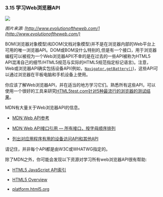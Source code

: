 <!-- 3.15 - Learn Web/Browser APIs -->
### 3.15 学习Web浏览器API

![](https://frontendmasters.com/books/front-end-handbook/2019/assets/images/web-api.png)

*图片来源: [http://www.evolutionoftheweb.com/](http://www.evolutionoftheweb.com/)*

<!-- The BOM (Browser Object Model) and the DOM (Document Object Model) are not the only browser APIs that are made available on the web platform inside of browsers. Everything that is not specifically the DOM or BOM, but an interface for programming the browser could be considered a web or browser API (tragically in the past some of these APIs have been called HTML5 APIs which confuses their own specifics/standardize with the actual HTML5 specification specifying the HTML5 markup language). Note that web or browser APIs do include device APIs (e.g., [`Navigator.getBattery()`](https://developer.mozilla.org/en-US/docs/Web/API/Navigator/getBattery)) that are available through the browser on tablet and phones devices. -->
BOM(浏览器对象模型)和DOM(文档对象模型)并不是在浏览器内部的Web平台上可用的唯一浏览器API。DOM或BOM没什么特别的,但是有一个接口，用于浏览器编程可以被视为一个Web浏览器API(不幸的是在过去的一些API被称为HTML5 API混淆自己的细节/HTML5规范与实际的HTML5规范指定标记语言)。注意，Web或浏览器API确实包括设备API(例如，[`Navigator.getBattery()`](https://developer.mozilla.org/en-US/docs/Web/API/Navigator/getBattery))，这些API可以通过浏览器在平板电脑和手机设备上使用。

<!-- You should be aware of and learn, where appropriate, web/browser APIs. A good tool to use to familiarize oneself with all of these APIs would be to investigate the [HTML5test.com results for the 5 most current browsers](https://html5test.com/compare/browser/index.html). -->
你应该了解Web浏览器API，并在适当的地方学习它们。熟悉所有这些API，可以使用一个很好的工具来研究[HTML5test.com针对5种最流行的浏览器的测试结果](https://html5test.com/compare/browser/index.html)。

<!-- MDN has a great deal of information about web/browser APIs. -->
MDN有大量关于Web浏览器API的信息。

* [MDN Web API参考](https://developer.mozilla.org/en-US/docs/Web/Reference/API)

<!-- MDN Web APIs Interface Reference - All Interfaces, Arranged Alphabetically -->
* [MDN Web API接口引用 — 所有接口，按字母顺序排列](https://developer.mozilla.org/en-US/docs/Web/API)

<!-- MDN Web API - Lists Device Access APIs and Other APIs Useful for Applications -->
* [列出对应用程序有用的设备访问API和其他API](https://developer.mozilla.org/en-US/docs/WebAPI)

<!-- Keep in mind that not every API is specified by the W3C or WHATWG. -->
请记住，并非每个API都是由W3C或WHATWG指定的。

<!-- In addition to MDN, you might find the following resources helpful for learning about all the web/browser API's: -->
除了MDN之外，你可能会发现以下资源对学习所有web浏览器API很有帮助:

<!-- The HTML5 JavaScript API Index -->
* [HTML5 JavaScript API索引](http://html5index.org/)

<!-- HTML5 Overview -->
* [HTML5 Overview](http://html5-overview.net/current)

* [platform.html5.org](https://platform.html5.org/)
